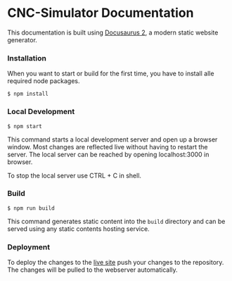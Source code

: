 # CNC-Simulator Documentation

This documentation is built using [Docusaurus 2](https://v2.docusaurus.io/), a modern static website generator.

### Installation
When you want to start or build for the first time, you have to install alle required node packages.

```
$ npm install
```

### Local Development

```
$ npm start
```

This command starts a local development server and open up a browser window. Most changes are reflected live without having to restart the server. The local server can be reached by opening localhost:3000 in browser.

To stop the local server use CTRL + C in shell.

### Build

```
$ npm run build
```

This command generates static content into the `build` directory and can be served using any static contents hosting service.

### Deployment

To deploy the changes to the [live site](https://docs.cnc.timon.cloud/) push your changes to the repository. The changes will be pulled to the webserver automatically.
